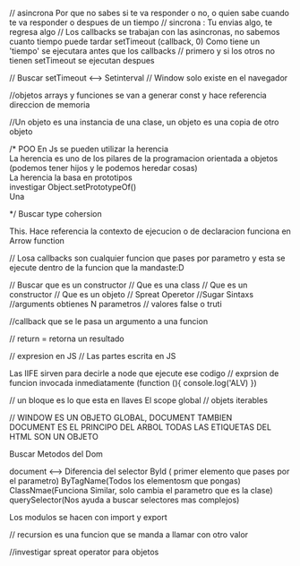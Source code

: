 
// asincrona Por que no sabes si te va responder o no, o quien sabe cuando te va responder o despues de un tiempo 
// sincrona : Tu envias algo, te regresa algo 
// Los callbacks se trabajan con las asincronas, no sabemos cuanto tiempo puede tardar
setTimeout (callback, 0) Como tiene un 'tiempo'  se ejecutara antes que los callbacks // primero y si los otros no tienen setTimeout se ejecutan despues 

// Buscar setTimeout <--> Setinterval 
// Window solo existe en el navegador 

//objetos arrays y funciones se van a generar const y hace referencia direccion de memoria

//Un objeto es una instancia de una clase, un objeto es una copia de otro objeto


/*
POO
En Js se pueden utilizar la herencia          
La herencia es uno de los pilares de la programacion orientada a objetos (podemos tener hijos y le podemos heredar cosas)       
La herencia la basa en prototipos      
investigar Object.setPrototypeOf()         
Una       

*/
Buscar type cohersion 


This. Hace referencia la contexto de ejecucion  o de declaracion funciona en Arrow function

// Losa callbacks son cualquier funcion que pases por parametro  y esta se ejecute dentro de la funcion que la mandaste:D

// Buscar que es un constructor
// Que es una class 
// Que es un constructor
// Que es un objeto
// Spreat Operetor
//Sugar Sintaxs
//arguments obtienes N parametros 
// valores false o truti 

//callback que se le pasa un argumento a una funcion 

// return = retorna un resultado 

// expresion en JS // Las  partes escrita en JS

Las IIFE sirven para decirle  a node que ejecute ese codigo // exprsion de funcion invocada inmediatamente 
(function (){
    console.log('ALV)
})

// un bloque es lo que esta en llaves 
El scope global 
// objets iterables 

// WINDOW ES UN OBJETO GLOBAL, DOCUMENT TAMBIEN  
DOCUMENT ES EL PRINCIPO DEL ARBOL
TODAS LAS ETIQUETAS DEL HTML SON UN OBJETO 

Buscar Metodos del Dom 

document <-->
Diferencia del selector
ById ( primer elemento que pases por el parametro)
ByTagName(Todos los elementosm que pongas)
ClassNmae(Funciona Similar, solo cambia el parametro que es la clase)
querySelector(Nos ayuda a buscar selectores mas complejos)

Los modulos se hacen con import y export      

// recursion es una funcion que se manda a llamar con otro valor 


//investigar spreat operator para objetos 